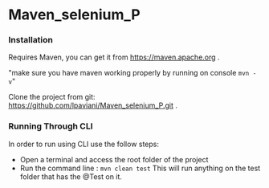 # Maven_selenium_P

### Installation
Requires Maven, you can get it from https://maven.apache.org .

"make sure you have maven working properly by running on console `mvn -v`"

Clone the project from git: https://github.com/lpaviani/Maven_selenium_P.git .

### Running Through CLI

In order to run using CLI use the follow steps:
- Open a terminal and access the root folder of the project
- Run the command line : `mvn clean test`
This will run anything on the test folder that has the @Test on it.
